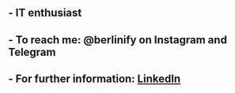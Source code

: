 ## - IT enthusiast
## - To reach me: @berlinify on Instagram and Telegram
## - For further information: [LinkedIn](https://www.linkedin.com/in/alirezajavadzadeh)

<!---
alirezajm1382/alirezajm1382 is a ✨ special ✨ repository because its `README.md` (this file) appears on your GitHub profile.
You can click the Preview link to take a look at your changes.
--->
